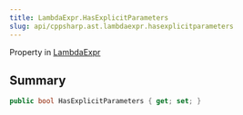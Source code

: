 ```yaml
---
title: LambdaExpr.HasExplicitParameters
slug: api/cppsharp.ast.lambdaexpr.hasexplicitparameters
---
```

Property in [LambdaExpr](/api/cppsharp/ast/lambdaexpr)

## Summary



```csharp
public bool HasExplicitParameters { get; set; }
```

